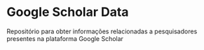 # Google Scholar Data
Repositório para obter informações relacionadas a pesquisadores presentes na plataforma Google Scholar
